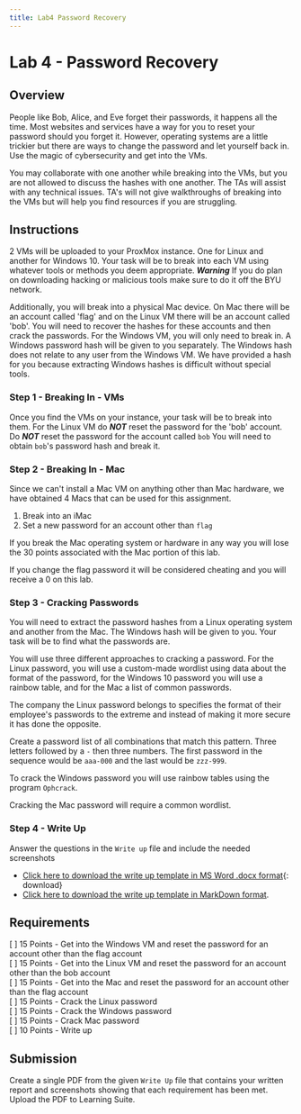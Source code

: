 ```yaml
---
title: Lab4 Password Recovery
---
```

# Lab 4 - Password Recovery

## Overview

People like Bob, Alice, and Eve forget their passwords, it happens all the time. Most websites and services have a way for you to reset your password should you forget it. However, operating systems are a little trickier but there are ways to change the password and let yourself back in. Use the magic of cybersecurity and get into the VMs.

You may collaborate with one another while breaking into the VMs, but you are not allowed to discuss the hashes with one another. The TAs will assist with any technical issues. TA's will not give walkthroughs of breaking into the VMs but will help you find resources if you are struggling.

<div style="page-break-after: always"></div>

## Instructions
2 VMs will be uploaded to your ProxMox instance. One for Linux and another for Windows 10. Your task will be to break into each VM using whatever tools or methods you deem appropriate. ***Warning*** If you do plan on downloading hacking or malicious tools make sure to do it off the BYU network.

Additionally, you will break into a physical Mac device. On Mac there will be an account called 'flag' and on the Linux VM there will be an account called 'bob'. You will need to recover the hashes for these accounts and then crack the passwords. For the Windows VM, you will only need to break in. A Windows password hash will be given to you separately. The Windows hash does not relate to any user from the Windows VM. We have provided a hash for you because extracting Windows hashes is difficult without special tools.  


### Step 1 - Breaking In - VMs

Once you find the VMs on your instance, your task will be to break into them. For the Linux VM do ***NOT*** reset the password for the 'bob' account. Do ***NOT*** reset the password for the account called `bob` You will need to obtain `bob`'s password hash and break it.

### Step 2 - Breaking In - Mac

Since we can't install a Mac VM on anything other than Mac hardware, we have obtained 4 Macs that can be used for this assignment.

1. Break into an iMac
1. Set a new password for an account other than `flag`

If you break the Mac operating system or hardware in any way you will lose the 30 points associated with the Mac portion of this lab. 

If you change the flag password it will be considered cheating and you will receive a 0 on this lab.

### Step 3 - Cracking Passwords

You will need to extract the password hashes from a Linux operating system and another from the Mac. The Windows hash will be given to you. Your task will be to find what the passwords are. 

You will use three different approaches to cracking a password. For the Linux password, you will use a custom-made wordlist using data about the format of the password, for the Windows 10 password you will use a rainbow table, and for the Mac a list of common passwords. 

The company the Linux password belongs to specifies the format of their employee's passwords to the extreme and instead of making it more secure it has done the opposite. 

Create a password list of all combinations that match this pattern. Three letters followed by a `-` then three numbers. The first password in the sequence would be `aaa-000` and the last would be `zzz-999`.

To crack the Windows password you will use rainbow tables using the program `Ophcrack`.

Cracking the Mac password will require a common wordlist. 

### Step 4 - Write Up

Answer the questions in the `Write up` file and include the needed screenshots
* [Click here to download the write up template in MS Word .docx format](Lab-4-writeup-template.docx){: download}
* <a href="Lab-4-writeup-template.md" download>Click here to download the write up template in MarkDown format</a>.

<div style="page-break-after: always"></div>

## Requirements

[ ] 15 Points - Get into the Windows VM and reset the password for an account other than the flag account  
[ ] 15 Points - Get into the Linux VM and reset the password for an account other than the bob account  
[ ] 15 Points - Get into the Mac and reset the password for an account other than the flag account  
[ ] 15 Points - Crack the Linux password  
[ ] 15 Points - Crack the Windows password  
[ ] 15 Points - Crack Mac password  
[ ] 10 Points - Write up  

## Submission

Create a single PDF from the given `Write Up` file that contains your written report and screenshots showing that each requirement has been met. Upload the PDF to Learning Suite.